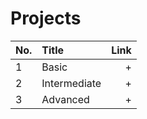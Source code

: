 
# Projects

No. | Title | Link
| ------------- |:-------------| -----:|
1 | Basic  | +
2 | Intermediate  | +
3 | Advanced  | +
